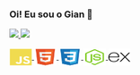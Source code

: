 ### Oi! Eu sou o Gian 👋

<div>
  <a href="https://github.com/Gian-Lucas">
  <img height="180em" src="https://github-readme-stats.vercel.app/api?username=Gian-Lucas&show_icons=true&theme=github_dark&include_all_commits=true&count_private=true" />
  <img height="180em" src="https://github-readme-stats.vercel.app/api/top-langs/?username=Gian-Lucas&layout=compact&langs_count=7&theme=github_dark" />
</div>
  <div style="display: inline_block"><br>
  <img align="center" alt="Js" height="30" width="40" src="https://raw.githubusercontent.com/devicons/devicon/master/icons/javascript/javascript-plain.svg">
  <img align="center" alt="HTML" height="30" width="40" src="https://raw.githubusercontent.com/devicons/devicon/master/icons/html5/html5-original.svg">
  <img align="center" alt="CSS" height="30" width="40" src="https://raw.githubusercontent.com/devicons/devicon/master/icons/css3/css3-original.svg">
  <img align="center" alt="NodeJs" height="30" width="40" src="https://raw.githubusercontent.com/devicons/devicon/master/icons/nodejs/nodejs-original.svg">  
  <img align="center" alt="NodeJs" height="30" width="40" src="https://raw.githubusercontent.com/devicons/devicon/master/icons/express/express-original.svg">    
</div>
